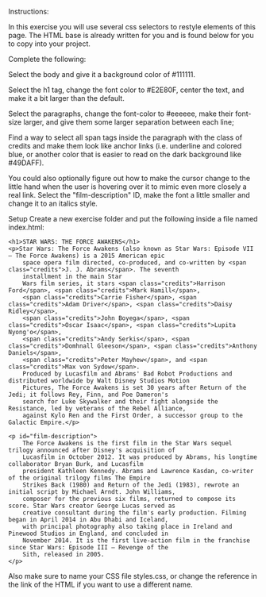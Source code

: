 Instructions:

In this exercise you will use several css selectors to restyle elements of this page. The HTML base is already written for you and is found below for you to copy into your project.

Complete the following:

Select the body and give it a background color of #111111.

Select the h1 tag, change the font color to #E2E80F, center the text, and make it a bit larger than the default.

Select the paragraphs, change the font-color to #eeeeee, make their font-size larger, and give them some larger separation between each line;

Find a way to select all span tags inside the paragraph with the class of credits and make them look like anchor links (i.e. underline and colored blue, or another color that is easier to read on the dark background like #49DAFF).

You could also optionally figure out how to make the cursor change to the little hand when the user is hovering over it to mimic even more closely a real link.
Select the "film-description" ID, make the font a little smaller and change it to an italics style.

Setup
Create a new exercise folder and put the following inside a file named index.html:

<!DOCTYPE html>  
<html lang="en">  
<head>  
    <meta charset="UTF-8">
    <title>Selectorize</title>
    <link rel="stylesheet" type="text/css" href="styles.css">
</head>  
<body>  
<!--need items to change with tags-->  
<section>

    <h1>STAR WARS: THE FORCE AWAKENS</h1>
    <p>Star Wars: The Force Awakens (also known as Star Wars: Episode VII – The Force Awakens) is a 2015 American epic
        space opera film directed, co-produced, and co-written by <span class="credits">J. J. Abrams</span>. The seventh
        installment in the main Star
        Wars film series, it stars <span class="credits">Harrison Ford</span>, <span class="credits">Mark Hamill</span>,
        <span class="credits">Carrie Fisher</span>, <span class="credits">Adam Driver</span>, <span class="credits">Daisy Ridley</span>,
        <span class="credits">John Boyega</span>, <span class="credits">Oscar Isaac</span>, <span class="credits">Lupita Nyong'o</span>,
        <span class="credits">Andy Serkis</span>, <span class="credits">Domhnall Gleeson</span>, <span class="credits">Anthony Daniels</span>,
        <span class="credits">Peter Mayhew</span>, and <span class="credits">Max von Sydow</span>.
        Produced by Lucasfilm and Abrams' Bad Robot Productions and distributed worldwide by Walt Disney Studios Motion
        Pictures, The Force Awakens is set 30 years after Return of the Jedi; it follows Rey, Finn, and Poe Dameron's
        search for Luke Skywalker and their fight alongside the Resistance, led by veterans of the Rebel Alliance,
        against Kylo Ren and the First Order, a successor group to the Galactic Empire.</p>

    <p id="film-description">
        The Force Awakens is the first film in the Star Wars sequel trilogy announced after Disney's acquisition of
        Lucasfilm in October 2012. It was produced by Abrams, his longtime collaborator Bryan Burk, and Lucasfilm
        president Kathleen Kennedy. Abrams and Lawrence Kasdan, co-writer of the original trilogy films The Empire
        Strikes Back (1980) and Return of the Jedi (1983), rewrote an initial script by Michael Arndt. John Williams,
        composer for the previous six films, returned to compose its score. Star Wars creator George Lucas served as
        creative consultant during the film's early production. Filming began in April 2014 in Abu Dhabi and Iceland,
        with principal photography also taking place in Ireland and Pinewood Studios in England, and concluded in
        November 2014. It is the first live-action film in the franchise since Star Wars: Episode III – Revenge of the
        Sith, released in 2005.
    </p>
</section>  
</body>  
</html>  
Also make sure to name your CSS file styles.css, or change the reference in the link of the HTML if you want to use a different name.